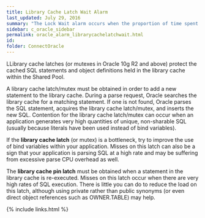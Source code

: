 ```yaml
---
title: ﻿Library Cache Latch Wait Alarm
last_updated: July 29, 2016
summary: "The Lock Wait alarm occurs when the proportion of time spent waiting for locks exceeds a threshold."
sidebar: c_oracle_sidebar
permalink: oracle_alarm_librarycachelatchwait.html
id:
folder: ConnectOracle
---
```



LLibrary cache latches (or mutexes in Oracle 10g R2 and above) protect the cached SQL statements and object definitions held in the library cache within the Shared Pool.

A library cache latch/mutex must be obtained in order to add a new statement to the library cache. During a parse request, Oracle searches the library cache for a matching statement. If one is not found, Oracle parses the SQL statement, acquires the library cache latch/mutex, and inserts the new SQL. Contention for the library cache latch/mutex can occur when an application generates very high quantities of unique, non-sharable SQL (usually because literals have been used instead of bind variables).

If the **library cache latch** (or mutex) is a bottleneck, try to improve the use of bind variables within your application. Misses on this latch can also be a sign that your application is parsing SQL at a high rate and may be suffering from excessive parse CPU overhead as well.

The **library cache pin latch** must be obtained when a statement in the library cache is re-executed. Misses on this latch occur when there are very high rates of SQL execution. There is little you can do to reduce the load on this latch, although using private rather than public synonyms (or even direct object references such as OWNER.TABLE) may help.





{% include links.html %}
